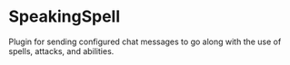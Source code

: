 # SpeakingSpell
Plugin for sending configured chat messages to go along with the use of spells, attacks, and abilities.
